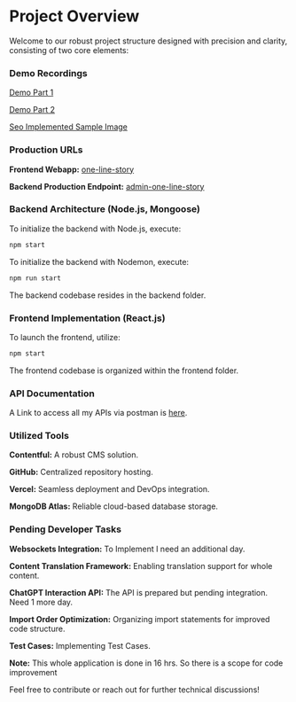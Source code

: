 # Project Overview

Welcome to our robust project structure designed with precision and clarity, consisting of two core elements:

### Demo Recordings

[Demo Part 1](https://drive.google.com/file/d/1J0F73HZRcWG6H5mntU9tM-YaFKKrFizW/view?usp=drive_link)

[Demo Part 2](https://drive.google.com/file/d/1uJsXshPD4N_cO-0H-p4kNk1jRVNnobRc/view?usp=drive_link)

[Seo Implemented Sample Image](https://drive.google.com/file/d/1Xrr3Ej4j4jD9ZlZqdqcGdkrin4T8LRCs/view?usp=drive_link)

### Production URLs

**Frontend Webapp:** [one-line-story](https://one-line-story.monkwall.com/)

**Backend Production Endpoint:** [admin-one-line-story](https://admin-one-line-story.monkwall.com/stories)

### Backend Architecture (Node.js, Mongoose)

To initialize the backend with Node.js, execute:

```bash
npm start
```

To initialize the backend with Nodemon, execute:

```bash
npm run start
```

The backend codebase resides in the backend folder.

### Frontend Implementation (React.js)

To launch the frontend, utilize:

```bash
npm start
```

The frontend codebase is organized within the frontend folder.

### API Documentation

A Link to access all my APIs via postman is [here](https://api.postman.com/collections/32817122-730e412b-b599-4dea-8b92-e6276af52901?access_key=PMAT-01HPD9D13AJVXG4A67FF3FZTZE).

### Utilized Tools

**Contentful:** A robust CMS solution.

**GitHub:** Centralized repository hosting.

**Vercel:** Seamless deployment and DevOps integration.

**MongoDB Atlas:** Reliable cloud-based database storage.

### Pending Developer Tasks

**Websockets Integration:**
To Implement I need an additional day.

**Content Translation Framework:**
Enabling translation support for whole content.

**ChatGPT Interaction API:**
The API is prepared but pending integration. Need 1 more day.

**Import Order Optimization:**
Organizing import statements for improved code structure.

**Test Cases:**
Implementing Test Cases.

**Note:**
This whole application is done in 16 hrs. So there is a scope for code improvement

Feel free to contribute or reach out for further technical discussions!

